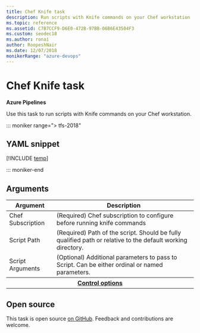 ```yaml
---
title: Chef Knife task
description: Run scripts with Knife commands on your Chef workstation
ms.topic: reference
ms.assetid: C7B7CCF9-D6E0-472B-97BB-06B6E43504F3
ms.custom: seodec18
ms.author: ronai
author: RoopeshNair
ms.date: 12/07/2018
monikerRange: "azure-devops"
---
```


# Chef Knife task

**Azure Pipelines**

Use this task to run scripts with Knife commands on your Chef workstation.

::: moniker range="> tfs-2018"

## YAML snippet

[!INCLUDE [temp](../includes/yaml/ChefKnifeV1.md)]

::: moniker-end

## Arguments

<table><thead><tr><th>Argument</th><th>Description</th></tr></thead>
<tr><td>Chef Subscription</td><td>(Required) Chef subscription to configure before running knife commands</td></tr>
<tr><td>Script Path</td><td>(Required) Path of the script. Should be fully qualified path or relative to the default working directory.</td></tr>
<tr><td>Script Arguments</td><td>(Optional) Additional parameters to pass to Script.  Can be either ordinal or named parameters.</td></tr>

<tr>
<th style="text-align: center" colspan="2"><a href="~/pipelines/process/tasks.md#controloptions" data-raw-source="[Control options](../../process/tasks.md#controloptions)">Control options</a></th>
</tr>

</table>

## Open source

This task is open source [on GitHub](https://github.com/Microsoft/azure-pipelines-tasks). Feedback and contributions are welcome.

